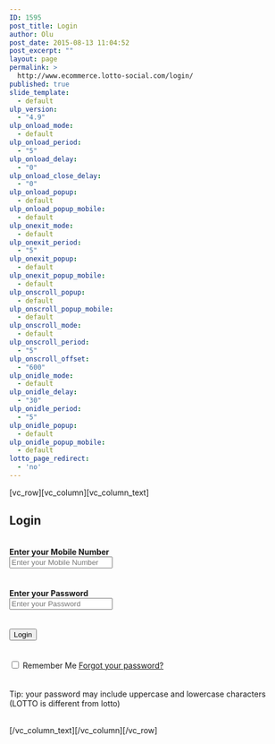 ```yaml
---
ID: 1595
post_title: Login
author: Olu
post_date: 2015-08-13 11:04:52
post_excerpt: ""
layout: page
permalink: >
  http://www.ecommerce.lotto-social.com/login/
published: true
slide_template:
  - default
ulp_version:
  - "4.9"
ulp_onload_mode:
  - default
ulp_onload_period:
  - "5"
ulp_onload_delay:
  - "0"
ulp_onload_close_delay:
  - "0"
ulp_onload_popup:
  - default
ulp_onload_popup_mobile:
  - default
ulp_onexit_mode:
  - default
ulp_onexit_period:
  - "5"
ulp_onexit_popup:
  - default
ulp_onexit_popup_mobile:
  - default
ulp_onscroll_popup:
  - default
ulp_onscroll_popup_mobile:
  - default
ulp_onscroll_mode:
  - default
ulp_onscroll_period:
  - "5"
ulp_onscroll_offset:
  - "600"
ulp_onidle_mode:
  - default
ulp_onidle_delay:
  - "30"
ulp_onidle_period:
  - "5"
ulp_onidle_popup:
  - default
ulp_onidle_popup_mobile:
  - default
lotto_page_redirect:
  - 'no'
---
```

[vc_row][vc_column][vc_column_text]<script src="<?php echo get_template_directory_uri(); ?>/js/customLogin.js"></script>
<div class="col-md-12 whitePaper">
<h2 class="bold blue">Login</h2>
&nbsp;

<form id="Login-form2" class="form-horizontal" method="post" name="SeparateLoginForm">
<div class="col-md-8 col-md-offset-1">
<div class="form-group"><label class="col-sm-5 control-label"><strong>Enter your Mobile Number</strong></label>
<div class="col-sm-6"><input id="SeparateLoginForm_mobile" class="form-control" style="color: black;" maxlength="100" name="SeparateLoginForm[mobile]" type="text" value="" placeholder="Enter your Mobile Number" />
 <label for="SeparateLoginForm_mobile" class="errorText hidden" name="SeparateLoginForm_mobile_errorlbl" id="SeparateLoginForm_mobile_errorlbl"></label></div>
&nbsp;

</div>
&nbsp;
<div class="form-group"><label class="col-sm-5 control-label"><strong>Enter your Password <span class="su-tooltip" title="" data-title="" data-my="bottom center" data-hasqtip="1" data-close="no" data-classes="su-qtip qtip-bootstrap su-qtip-size-default" data-behavior="hover" data-at="top center"><img class="infoPopUpModal" src="/wp-content/uploads/info.png" alt="" width="16" height="16" /></span></strong></label>
<div class="col-sm-6"><input id="SeparateLoginForm_password" class="form-control" style="color: black;" name="SeparateLoginForm[password]" type="password" value="" placeholder="Enter your Password" />
<label for="SeparateLoginForm_password" class="errorText hidden" name="SeparateLoginForm_password_errorlbl" id="SeparateLoginForm_password_errorlbl"></label></div>
&nbsp;</div>
&nbsp;
<div class="form-group">
<div class="col-sm-6 col-sm-offset-5"><button id="login2" class="btn btn-primary popupLogin btn-block" type="button" onclick="return customValidation('separatepg');">Login</button><img class="loadSection" style="display: none;" src="http://lottosocial.s3.amazonaws.com/cms2/wp-content/uploads/2013/11/move-spinner.gif" alt="spinner" /></div>
&nbsp;

</div>
&nbsp;
<div class="form-group">
<div class="col-sm-5">
<div class="checkbox col-lg-offset-4"><label><input id="Separateremember" name="Separateremember" type="checkbox" /> Remember Me</label> <a href="/forgot-password">Forgot your password?</a></div>
&nbsp;

</div>
&nbsp;
<div class="col-sm-6">Tip: your password may include uppercase and lowercase characters (LOTTO is different from lotto)</div>
</div>
</div>
&nbsp;

</form></div>
[/vc_column_text][/vc_column][/vc_row]